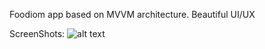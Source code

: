
Foodiom app based on MVVM architecture.
Beautiful UI/UX 




ScreenShots:
![alt text](http://coffe-android.ir/image/Foody/foody_3.png)
